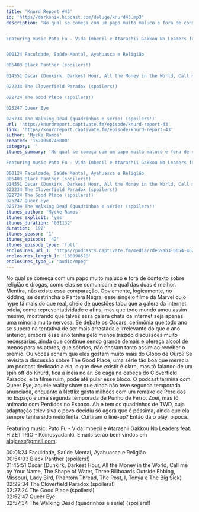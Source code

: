 ```yaml
---
title: 'Knurd Report #43'
id: 'https//darkonix.hipcast.com/deluge/knurd43.mp3'
description: 'No qual se começa com um papo muito maluco e fora de contexto sobre religião e drogas, como elas se comunicam e qual das duas é melhor. Mentira, não existe essa comparação. Obviamente, logicamente, no kidding, se destrincha o Pantera Negra, esse singelo filme da Marvel cujo hype tá mais do que real, cheio de questões tabu que a galera da internet odeia, como representatividade e afins, mas que todo mundo amou assim mesmo, mostrando que talvez essa galera chata da internet seja apenas uma minoria muito nervosa. Se debate os Oscars, cerimônia que todo ano se supera na tentativa de ser mais arrastada e irrelevante do que o ano anterior, embora esse ano tenha pelo menos trazido discussões muito necessárias, ainda que continue sendo grande demais e ofereça alcool de menos para os atores, que sóbrios, não choram tanto assim ao receber o prêmio. Ou vocês acham que eles gostam muito mais do Globo de Ouro? Se revisita a discussão sobre The Good Place, uma série tão boa que merecia um podcast dedicado a ela, o que deve existir é claro, mas tô falando de um spin off do Knurd, fica a ideia no ar. Se caga na cabeça do Cloverfield Paradox, eita filme ruim, pode até pular esse bloco. O podcast termina com Queer Eye, aquele reality show que ainda não teve segunda temporada anunciada, enquanto a Netflix gasta milhões com um remake de Perdidos no Espaço e uma segunda temporada de Punho de Ferro. Zoei, mas tô animado com Perdidos no Espaço. Ah e tem os quadrinhos de TWD, cuja adaptação televisiva o povo decidiu só agora que é péssima, ainda que ela sempre tenha sido meio lenta. Curtiram o line-up? Então dá o play, pipoca.


Featuring music Pato Fu - Vida Imbecil e Atarashii Gakkou No Leaders feat. H ZETTRIO - Koinosyadanki. Emails serão bem vindos em alojcast@gmail.com.


000124 Faculdade, Saúde Mental, Ayahuasca e Religião

005403 Black Panther (spoilers!)

014551 Oscar (Dunkirk, Darkest Hour, All the Money in the World, Call me by Your Name, The Shape of Water, Three Billboards Outside Ebbing, Missouri, Lady Bird, Phantom Thread, The Post, I, Tonya e The Big Sick)

022234 The Cloverfield Paradox (spoilers!)

022724 The Good Place (spoilers!)

025247 Queer Eye

025734 The Walking Dead (quadrinhos e série) (spoilers!)'
url: 'https//knurdreport.captivate.fm/episode/knurd-report-43'
link: 'https//knurdreport.captivate.fm/episode/knurd-report-43'
author: 'Mycke Ramos'
created: '1521058746000'
category: ''
itunes_summary: 'No qual se começa com um papo muito maluco e fora de contexto sobre religião e drogas, como elas se comunicam e qual das duas é melhor. Mentira, não existe essa comparação. Obviamente, logicamente, no kidding, se destrincha o Pantera Negra, esse singelo filme da Marvel cujo hype tá mais do que real, cheio de questões tabu que a galera da internet odeia, como representatividade e afins, mas que todo mundo amou assim mesmo, mostrando que talvez essa galera chata da internet seja apenas uma minoria muito nervosa. Se debate os Oscars, cerimônia que todo ano se supera na tentativa de ser mais arrastada e irrelevante do que o ano anterior, embora esse ano tenha pelo menos trazido discussões muito necessárias, ainda que continue sendo grande demais e ofereça alcool de menos para os atores, que sóbrios, não choram tanto assim ao receber o prêmio. Ou vocês acham que eles gostam muito mais do Globo de Ouro? Se revisita a discussão sobre The Good Place, uma série tão boa que merecia um podcast dedicado a ela, o que deve existir é claro, mas tô falando de um spin off do Knurd, fica a ideia no ar. Se caga na cabeça do Cloverfield Paradox, eita filme ruim, pode até pular esse bloco. O podcast termina com Queer Eye, aquele reality show que ainda não teve segunda temporada anunciada, enquanto a Netflix gasta milhões com um remake de Perdidos no Espaço e uma segunda temporada de Punho de Ferro. Zoei, mas tô animado com Perdidos no Espaço. Ah e tem os quadrinhos de TWD, cuja adaptação televisiva o povo decidiu só agora que é péssima, ainda que ela sempre tenha sido meio lenta. Curtiram o line-up? Então dá o play, pipoca.

Featuring music Pato Fu - Vida Imbecil e Atarashii Gakkou No Leaders feat. H ZETTRIO - Koinosyadanki. Emails serão bem vindos em alojcast@gmail.com.

000124 Faculdade, Saúde Mental, Ayahuasca e Religião
005403 Black Panther (spoilers!)
014551 Oscar (Dunkirk, Darkest Hour, All the Money in the World, Call me by Your Name, The Shape of Water, Three Billboards Outside Ebbing, Missouri, Lady Bird, Phantom Thread, The Post, I, Tonya e The Big Sick)
022234 The Cloverfield Paradox (spoilers!)
022724 The Good Place (spoilers!)
025247 Queer Eye
025734 The Walking Dead (quadrinhos e série) (spoilers!)'
itunes_author: 'Mycke Ramos'
itunes_explicit: 'yes'
itunes_duration: '031132'
duration: '192'
itunes_season: '1'
itunes_episode: '42'
itunes_episode_type: 'full'
enclosures_url_1: 'https//podcasts.captivate.fm/media/7de69ab3-0654-462f-be88-090667866238/knurd43_tc.mp3'
enclosures_length_1: '138098528'
enclosures_type_1: 'audio/mpeg'
---
```

No qual se começa com um papo muito maluco e fora de contexto sobre religião e drogas, como elas se comunicam e qual das duas é melhor. Mentira, não existe essa comparação. Obviamente, logicamente, no kidding, se destrincha o Pantera Negra, esse singelo filme da Marvel cujo hype tá mais do que real, cheio de questões tabu que a galera da internet odeia, como representatividade e afins, mas que todo mundo amou assim mesmo, mostrando que talvez essa galera chata da internet seja apenas uma minoria muito nervosa. Se debate os Oscars, cerimônia que todo ano se supera na tentativa de ser mais arrastada e irrelevante do que o ano anterior, embora esse ano tenha pelo menos trazido discussões muito necessárias, ainda que continue sendo grande demais e ofereça alcool de menos para os atores, que sóbrios, não choram tanto assim ao receber o prêmio. Ou vocês acham que eles gostam muito mais do Globo de Ouro? Se revisita a discussão sobre The Good Place, uma série tão boa que merecia um podcast dedicado a ela, o que deve existir é claro, mas tô falando de um spin off do Knurd, fica a ideia no ar. Se caga na cabeça do Cloverfield Paradox, eita filme ruim, pode até pular esse bloco. O podcast termina com Queer Eye, aquele reality show que ainda não teve segunda temporada anunciada, enquanto a Netflix gasta milhões com um remake de Perdidos no Espaço e uma segunda temporada de Punho de Ferro. Zoei, mas tô animado com Perdidos no Espaço. Ah e tem os quadrinhos de TWD, cuja adaptação televisiva o povo decidiu só agora que é péssima, ainda que ela sempre tenha sido meio lenta. Curtiram o line-up? Então dá o play, pipoca.

Featuring music: Pato Fu - Vida Imbecil e Atarashii Gakkou No Leaders feat. H ZETTRIO - Koinosyadanki. Emails serão bem vindos em alojcast@gmail.com.

00:01:24 Faculdade, Saúde Mental, Ayahuasca e Religião  
00:54:03 Black Panther (spoilers!)  
01:45:51 Oscar (Dunkirk, Darkest Hour, All the Money in the World, Call me by Your Name, The Shape of Water, Three Billboards Outside Ebbing, Missouri, Lady Bird, Phantom Thread, The Post, I, Tonya e The Big Sick)  
02:22:34 The Cloverfield Paradox (spoilers!)  
02:27:24 The Good Place (spoilers!)  
02:52:47 Queer Eye  
02:57:34 The Walking Dead (quadrinhos e série) (spoilers!)
